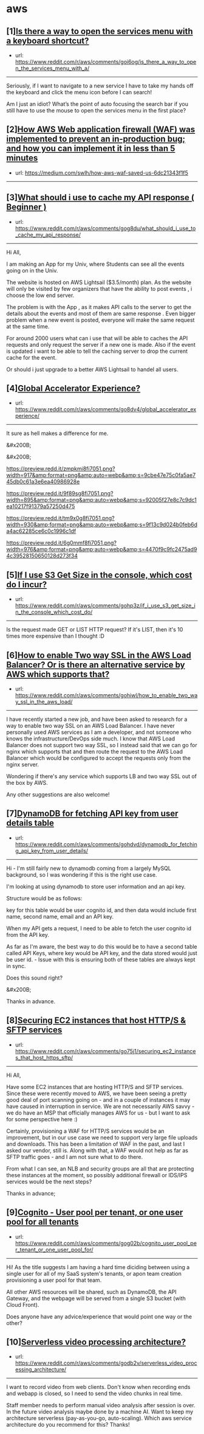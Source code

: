 # aws
## [1][Is there a way to open the services menu with a keyboard shortcut?](https://www.reddit.com/r/aws/comments/goi6og/is_there_a_way_to_open_the_services_menu_with_a/)
- url: https://www.reddit.com/r/aws/comments/goi6og/is_there_a_way_to_open_the_services_menu_with_a/
---
Seriously, if I want to navigate to a new service I have to take my hands off the keyboard and click the menu icon before I can search! 

Am I just an idiot? What’s the point of auto focusing the search bar if you still have to use the mouse to open the services menu in the first place?
## [2][How AWS Web application firewall (WAF) was implemented to prevent an in-production bug; and how you can implement it in less than 5 minutes](https://www.reddit.com/r/aws/comments/go3974/how_aws_web_application_firewall_waf_was/)
- url: https://medium.com/swlh/how-aws-waf-saved-us-6dc21343f1f5
---

## [3][What should i use to cache my API response ( Beginner )](https://www.reddit.com/r/aws/comments/gog8du/what_should_i_use_to_cache_my_api_response/)
- url: https://www.reddit.com/r/aws/comments/gog8du/what_should_i_use_to_cache_my_api_response/
---
Hi All,

I am making an App for my Univ, where Students can see all the events going on in the Univ.

The website is hosted on AWS Lightsail ($3.5/month) plan. As the website will only be visited by few organizers that  have the ability to post events , i choose the low end server. 

The problem is with the App , as it makes API calls to the server to get the details about the events and most of them are same response . Even bigger problem when a new event is posted, everyone will make the same request at the same time.

For around 2000 users what can i use that will be able to caches the API requests and only request the server if a new one is made. Also if the event is updated i want to be able to tell the caching server to drop the current cache for the event.

Or should i just upgrade to a better AWS Lightsail to handel all users.
## [4][Global Accelerator Experience?](https://www.reddit.com/r/aws/comments/go8dv4/global_accelerator_experience/)
- url: https://www.reddit.com/r/aws/comments/go8dv4/global_accelerator_experience/
---
It sure as hell makes a difference for me. 

&amp;#x200B;

&amp;#x200B;

https://preview.redd.it/zmpkmi8fi7051.png?width=917&amp;format=png&amp;auto=webp&amp;s=9cbe47e75c0fa5ae745db0c61a3e6ea40986928e

https://preview.redd.it/9f89sg8fi7051.png?width=895&amp;format=png&amp;auto=webp&amp;s=92005f27e8c7c9dc1ea10217f91379a57250d475

https://preview.redd.it/tm9x0g8fi7051.png?width=930&amp;format=png&amp;auto=webp&amp;s=9f13c9d024b0feb6da4ac62285ce6c0c1996c1df

https://preview.redd.it/6g0mmf8fi7051.png?width=976&amp;format=png&amp;auto=webp&amp;s=4470f9c9fc2475ad94c39528150650128d273f34
## [5][If I use S3 Get Size in the console, which cost do I incur?](https://www.reddit.com/r/aws/comments/gohp3z/if_i_use_s3_get_size_in_the_console_which_cost_do/)
- url: https://www.reddit.com/r/aws/comments/gohp3z/if_i_use_s3_get_size_in_the_console_which_cost_do/
---
Is the request made GET or LIST HTTP request? If it's LIST, then it's 10 times more expensive than I thought :D
## [6][How to enable Two way SSL in the AWS Load Balancer? Or is there an alternative service by AWS which supports that?](https://www.reddit.com/r/aws/comments/gohiwl/how_to_enable_two_way_ssl_in_the_aws_load/)
- url: https://www.reddit.com/r/aws/comments/gohiwl/how_to_enable_two_way_ssl_in_the_aws_load/
---
I have recently started a new job, and have been asked to research for a way to enable two way SSL on an AWS Load Balancer. I have never personally used AWS services as I am a developer, and not someone who knows the infrastructure/DevOps side much. I know that AWS Load Balancer does not support two way SSL, so I instead said that we can go for nginx which supports that and then route the request to the AWS Load Balancer which would be configured to accept the requests only from the nginx server. 

Wondering if there's any service which supports LB and two way SSL out of the box by AWS.

Any other suggestions are also welcome!
## [7][DynamoDB for fetching API key from user details table](https://www.reddit.com/r/aws/comments/gohdvd/dynamodb_for_fetching_api_key_from_user_details/)
- url: https://www.reddit.com/r/aws/comments/gohdvd/dynamodb_for_fetching_api_key_from_user_details/
---
Hi - I'm still fairly new to dynamodb coming from a largely MySQL background, so I was wondering if this is the right use case.

I'm looking at using dynamodb to store user information and an api key.

Structure would be as follows:

key for this table would be user cognito id, and then data would include first name, second name, email and an API key.

When my API gets a request, I need to be able to fetch the user cognito id from the API key.

As far as I'm aware, the best way to do this would be to have a second table called API Keys, where key would be API key, and the data stored would just be user id. - Issue with this is ensuring both of these tables are always kept in sync.

Does this sound right?

&amp;#x200B;

Thanks in advance.
## [8][Securing EC2 instances that host HTTP/S &amp; SFTP services](https://www.reddit.com/r/aws/comments/go75j1/securing_ec2_instances_that_host_https_sftp/)
- url: https://www.reddit.com/r/aws/comments/go75j1/securing_ec2_instances_that_host_https_sftp/
---
 Hi All,

Have some EC2 instances that are hosting HTTP/S and SFTP services. Since these were recently moved to AWS, we have been seeing a pretty good deal of port scanning going on - and in a couple of instances it may have caused in interruption in service. We are not necessarily AWS savvy - we do have an MSP that officially manages AWS for us - but I want to ask for some perspective here :)

Certainly, provisioning a WAF for HTTP/S services would be an improvement, but in our use case we need to support very large file uploads and downloads. This has been a limitation of WAF in the past, and last I asked our vendor, still is. Along with that, a WAF would not help as far as SFTP traffic goes - and I am not sure what to do there.

From what I can see, an NLB and security groups are all that are protecting these instances at the moment, so possibly additional firewall or IDS/IPS services would be the next steps?

Thanks in advance;
## [9][Cognito - User pool per tenant, or one user pool for all tenants](https://www.reddit.com/r/aws/comments/gog02b/cognito_user_pool_per_tenant_or_one_user_pool_for/)
- url: https://www.reddit.com/r/aws/comments/gog02b/cognito_user_pool_per_tenant_or_one_user_pool_for/
---
Hi! As the title suggests I am having a hard time diciding between using a single user for all of my SaaS system's tenants, or apon team creation provisioning a user pool for that team.   


All other AWS resources will be shared, such as DynamoDB, the API Gateway, and the webpage will be served from a single S3 bucket (with Cloud Front).  


Does anyone have any advice/experience that would point one way or the other?
## [10][Serverless video processing architecture?](https://www.reddit.com/r/aws/comments/godb2v/serverless_video_processing_architecture/)
- url: https://www.reddit.com/r/aws/comments/godb2v/serverless_video_processing_architecture/
---
I want to record video from web clients. Don't know when recording ends and webapp is closed, so I need to send the video chunks in real time.

Staff member needs to perform manual video analysis after session is over. In the future video analysis maybe done by a machine AI.
Want to keep my architecture serverless (pay-as-you-go, auto-scaling).
Which aws service architecture do you recommend for this?
Thanks!
